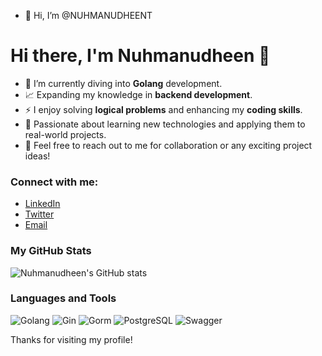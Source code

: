- 👋 Hi, I’m @NUHMANUDHEENT
# Hi there, I'm Nuhmanudheen 👋

- 🌱 I’m currently diving into **Golang** development.
- 📈 Expanding my knowledge in **backend development**.
- ⚡ I enjoy solving **logical problems** and enhancing my **coding skills**.
- 🚀 Passionate about learning new technologies and applying them to real-world projects.
- 💬 Feel free to reach out to me for collaboration or any exciting project ideas!

### Connect with me:
- [LinkedIn](https://www.linkedin.com/in/your-profile)
- [Twitter](https://twitter.com/your-profile)
- [Email](mailto:your-email@example.com)

### My GitHub Stats
![Nuhmanudheen's GitHub stats](https://github-readme-stats.vercel.app/api?username=NUHMANUDHEENT&show_icons=true&theme=radical)

### Languages and Tools
![Golang](https://img.shields.io/badge/-Golang-blue?style=flat-square&logo=go)
![Gin](https://img.shields.io/badge/-Gin%20Framework-red?style=flat-square&logo=go)
![Gorm](https://img.shields.io/badge/-Gorm-orange?style=flat-square&logo=go)
![PostgreSQL](https://img.shields.io/badge/-PostgreSQL-blue?style=flat-square&logo=postgresql)
![Swagger](https://img.shields.io/badge/-Swagger-brightgreen?style=flat-square&logo=swagger)

Thanks for visiting my profile!
